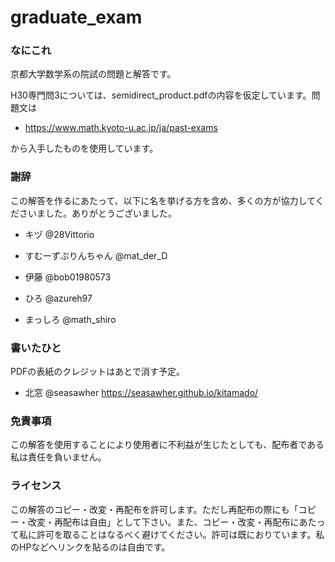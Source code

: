 # graduate_exam
### なにこれ
京都大学数学系の院試の問題と解答です。

H30専門問3については、semidirect_product.pdfの内容を仮定しています。問題文は

- https://www.math.kyoto-u.ac.jp/ja/past-exams

から入手したものを使用しています。

### 謝辞 
この解答を作るにあたって、以下に名を挙げる方を含め、多くの方が協力してくださいました。ありがとうございました。

- キヅ @28Vittorio

- すむーずぷりんちゃん @mat_der_D　

- 伊藤 @bob01980573

- ひろ @azureh97

- まっしろ @math_shiro

### 書いたひと
PDFの表紙のクレジットはあとで消す予定。
- 北窓 @seasawher https://seasawher.github.io/kitamado/

### 免責事項
この解答を使用することにより使用者に不利益が生じたとしても、配布者である私は責任を負いません。

### ライセンス
この解答のコピー・改変・再配布を許可します。ただし再配布の際にも「コピー・改変・再配布は自由」として下さい。また、コピー・改変・再配布にあたって私に許可を取ることはなるべく避けてください。許可は既におりています。私のHPなどへリンクを貼るのは自由です。





